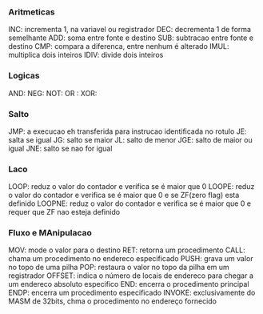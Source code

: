 ### Aritmeticas
INC: incrementa 1, na variavel ou registrador 
DEC: decrementa 1 de forma semelhante
ADD: soma entre fonte e destino
SUB: subtracao entre fonte e destino
CMP: compara a diferenca, entre nenhum é alterado
IMUL: multiplica dois inteiros
IDIV: divide dois inteiros

### Logicas
AND: 
NEG: 
NOT: 
OR : 
XOR: 

### Salto
JMP: a execucao eh transferida para instrucao identificada no rotulo
JE: salta se igual
JG: salto se maior
JL: salto de menor
JGE: salto de maior ou igual
JNE: salto se nao for igual

### Laco
LOOP: reduz o valor do contador e verifica se é maior que 0
LOOPE: reduz o valor do contador e verifica se é maior que 0 e se ZF(zero flag) esta definido
LOOPNE: reduz o valor do contador e verifica se é maior que 0 e requer que ZF nao esteja definido

### Fluxo e MAnipulacao
MOV: mode o valor para o destino
RET: retorna um procedimento
CALL: chama um procedimento no endereco especificado
PUSH: grava um valor no topo de uma pilha
POP: restaura o valor no topo da pilha em um registrador
OFFSET: indica o número de locais de endereco para chegar a um endereco absoluto especifico
END: encerra o procedimento principal
ENDP: encerra um procedimento especificado
INVOKE: exclusivamente do MASM de 32bits, chma o procedimento no endereço fornecido